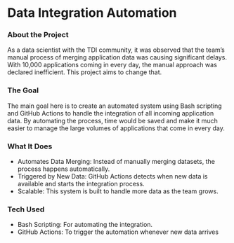 # Data Integration Automation



### About the Project

As a data scientist with the TDI community, it was observed that the team’s manual process of merging application data was causing significant delays. With 10,000 applications coming in every day, the manual approach was declared inefficient. This project aims to change that.

### The Goal

The main goal here is to create an automated system using Bash scripting and GitHub Actions to handle the integration of all incoming application data. By automating the process, time would be saved and make it much easier to manage the large volumes of applications that come in every day.

### What It Does

* Automates Data Merging: Instead of manually merging datasets, the process happens automatically.
* Triggered by New Data: GitHub Actions detects when new data is available and starts the integration process.
* Scalable: This system is built to handle more data as the team grows.

### Tech Used

* Bash Scripting: For automating the integration.
* GitHub Actions: To trigger the automation whenever new data arrives

